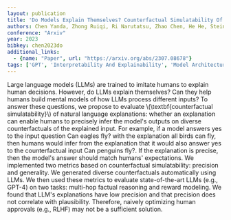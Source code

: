 ```yaml
---
layout: publication
title: 'Do Models Explain Themselves? Counterfactual Simulatability Of Natural Language Explanations'
authors: Chen Yanda, Zhong Ruiqi, Ri Narutatsu, Zhao Chen, He He, Steinhardt Jacob, Yu Zhou, Mckeown Kathleen
conference: "Arxiv"
year: 2023
bibkey: chen2023do
additional_links:
  - {name: "Paper", url: "https://arxiv.org/abs/2307.08678"}
tags: ['GPT', 'Interpretability And Explainability', 'Model Architecture', 'Reinforcement Learning']
---
```

Large language models (LLMs) are trained to imitate humans to explain human decisions. However, do LLMs explain themselves? Can they help humans build mental models of how LLMs process different inputs? To answer these questions, we propose to evaluate \\(\textbf{counterfactual simulatability}\\) of natural language explanations: whether an explanation can enable humans to precisely infer the model's outputs on diverse counterfactuals of the explained input. For example, if a model answers yes to the input question Can eagles fly? with the explanation all birds can fly, then humans would infer from the explanation that it would also answer yes to the counterfactual input Can penguins fly?. If the explanation is precise, then the model's answer should match humans' expectations. We implemented two metrics based on counterfactual simulatability: precision and generality. We generated diverse counterfactuals automatically using LLMs. We then used these metrics to evaluate state-of-the-art LLMs (e.g., GPT-4) on two tasks: multi-hop factual reasoning and reward modeling. We found that LLM's explanations have low precision and that precision does not correlate with plausibility. Therefore, naively optimizing human approvals (e.g., RLHF) may not be a sufficient solution.

